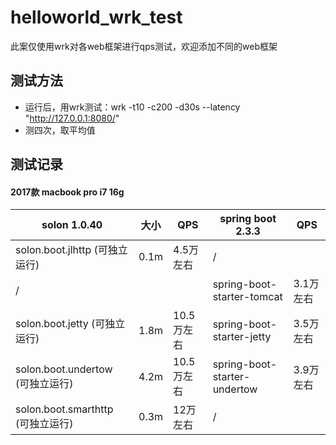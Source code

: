# helloworld_wrk_test

此案仅使用wrk对各web框架进行qps测试，欢迎添加不同的web框架

## 测试方法

* 运行后，用wrk测试：wrk -t10 -c200 -d30s --latency "http://127.0.0.1:8080/"
* 测四次，取平均值


## 测试记录

#### 2017款 macbook pro i7 16g

|  solon 1.0.40 | 大小 | QPS | spring boot 2.3.3  |  QPS  | 
| -------- | -------- | -------- | -------- | -------- |
| solon.boot.jlhttp (可独立运行)     | 0.1m     | 4.5万左右     | /   |    | 
| /     |      |      | spring-boot-starter-tomcat   |  3.1万左右  | 
| solon.boot.jetty (可独立运行)     | 1.8m     | 10.5万左右     | spring-boot-starter-jetty | 3.5万左右 |
| solon.boot.undertow (可独立运行)     | 4.2m     | 10.5万左右     | spring-boot-starter-undertow | 3.9万左右 |
| solon.boot.smarthttp (可独立运行)     | 0.3m     | 12万左右     | /   |    | 
